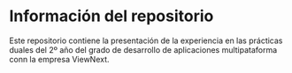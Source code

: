 # Información del repositorio

Este repositorio contiene la presentación de la experiencia en las prácticas duales del 2º año del grado de desarrollo de aplicaciones multipataforma conn la empresa ViewNext.
